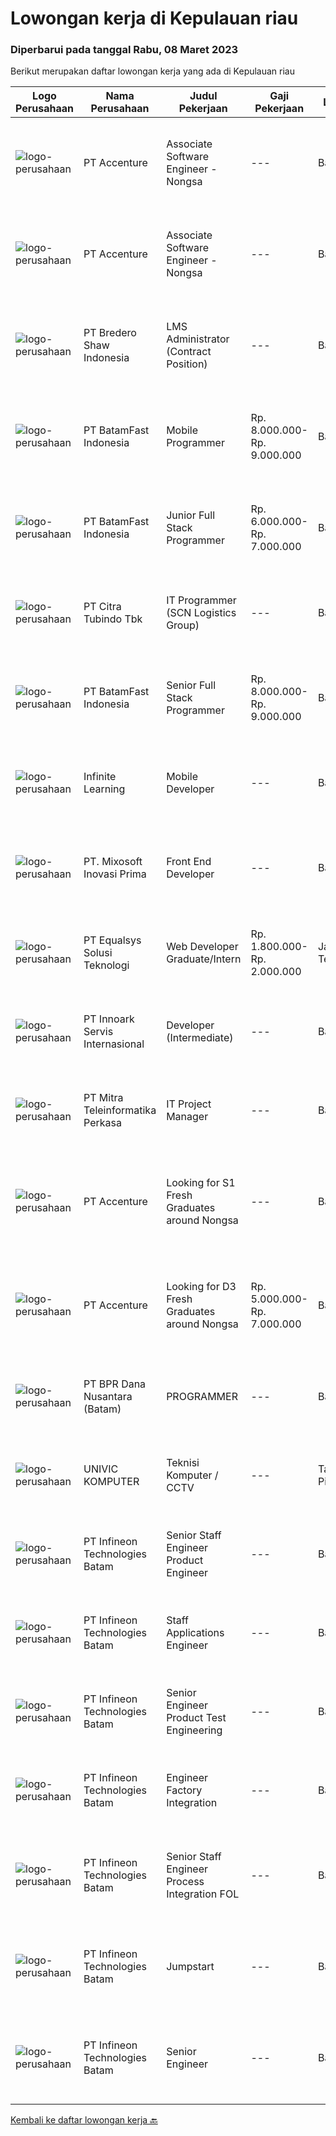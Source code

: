 
  # Lowongan kerja di Kepulauan riau

  ### Diperbarui pada tanggal Rabu, 08 Maret 2023

  Berikut merupakan daftar lowongan kerja yang ada di Kepulauan riau

  |Logo Perusahaan | Nama Perusahaan | Judul Pekerjaan | Gaji Pekerjaan | Lokasi | Deskripsi | Tanggal diunggah | Pranala |
  | -------------- | --------------- | --------------- | --------- | --------- | -------------- | ------- | ----------- |
  |![logo-perusahaan](https://image-service-cdn.seek.com.au/1c2e28fa09a87d89b9dac6106fdc6fa435c484bb/ee4dce1061f3f616224767ad58cb2fc751b8d2dc)|PT Accenture|Associate Software Engineer - Nongsa|---|Batam|Qualifications:﻿ Graduate with Bachelor's Degree in Computer Science, Software Development, or any Programming-related course Interest in programming...|Selasa, 07 Maret 2023|https://www.jobstreet.co.id/id/job/associate-software-engineer-nongsa-4231161?token=0~00ba1c49-fac4-4775-af82-3c0b0d899517&sectionRank=1&jobId=jobstreet-id-job-4231161|
|![logo-perusahaan](https://image-service-cdn.seek.com.au/1c2e28fa09a87d89b9dac6106fdc6fa435c484bb/ee4dce1061f3f616224767ad58cb2fc751b8d2dc)|PT Accenture|Associate Software Engineer - Nongsa|---|Batam|Qualifications: Graduate with D3/Associate Degree in Computer Science, Software Development, or any Programming-related course Interest in programming...|Selasa, 07 Maret 2023|https://www.jobstreet.co.id/id/job/associate-software-engineer-nongsa-4231166?token=0~00ba1c49-fac4-4775-af82-3c0b0d899517&sectionRank=2&jobId=jobstreet-id-job-4231166|
|![logo-perusahaan](https://image-service-cdn.seek.com.au/c4db8532dcefc76f459088ffaa174b147b43d567/ee4dce1061f3f616224767ad58cb2fc751b8d2dc)|PT Bredero Shaw Indonesia|LMS Administrator (Contract Position)|---|Batam|Main Duties &amp; Responsibilities:Responsible for the design and development of training and learning content for the Learning Management System...|Kamis, 02 Maret 2023|https://www.jobstreet.co.id/id/job/lms-administrator-contract-position-4246918?token=0~00ba1c49-fac4-4775-af82-3c0b0d899517&sectionRank=3&jobId=jobstreet-id-job-4246918|
|![logo-perusahaan](https://image-service-cdn.seek.com.au/a822fec9b06ebafc662bd2a992ab50c5fe1d8c6a/ee4dce1061f3f616224767ad58cb2fc751b8d2dc)|PT BatamFast Indonesia|Mobile Programmer|Rp. 8.000.000-Rp. 9.000.000|Batam|Requirements : Strong programming foundation, including knowledge of languages like Java, Swift, Kotlin, or Dart. Understanding of mobile development...|Jumat, 03 Maret 2023|https://www.jobstreet.co.id/id/job/mobile-programmer-4248216?token=0~00ba1c49-fac4-4775-af82-3c0b0d899517&sectionRank=4&jobId=jobstreet-id-job-4248216|
|![logo-perusahaan](https://image-service-cdn.seek.com.au/a822fec9b06ebafc662bd2a992ab50c5fe1d8c6a/ee4dce1061f3f616224767ad58cb2fc751b8d2dc)|PT BatamFast Indonesia|Junior Full Stack Programmer|Rp. 6.000.000-Rp. 7.000.000|Batam|Full Stack Developer Duties and Responsibilities: Managing the complete software development process from conception to deployment Maintaining and...|Senin, 27 Februari 2023|https://www.jobstreet.co.id/id/job/junior-full-stack-programmer-4240610?token=0~00ba1c49-fac4-4775-af82-3c0b0d899517&sectionRank=5&jobId=jobstreet-id-job-4240610|
|![logo-perusahaan](https://image-service-cdn.seek.com.au/ae5d7627751fc9d00747acdff063a786f6d09c5f/ee4dce1061f3f616224767ad58cb2fc751b8d2dc)|PT Citra Tubindo Tbk|IT Programmer (SCN Logistics Group)|---|Batam|Provide technology-based solution to solve any issue in company business process to be automatic and efficient. Placement : SCN Logistics Group...|Sabtu, 25 Februari 2023|https://www.jobstreet.co.id/id/job/it-programmer-scn-logistics-group-4227708?token=0~00ba1c49-fac4-4775-af82-3c0b0d899517&sectionRank=6&jobId=jobstreet-id-job-4227708|
|![logo-perusahaan](https://image-service-cdn.seek.com.au/0ffdb6eefbdb4aa883286e083adbbb84cf0efba3/ee4dce1061f3f616224767ad58cb2fc751b8d2dc)|PT BatamFast Indonesia|Senior Full Stack Programmer|Rp. 8.000.000-Rp. 9.000.000|Batam|Full Stack Developer Duties and Responsibilities: Managing the complete software development process from conception to deployment Maintaining and...|Senin, 27 Februari 2023|https://www.jobstreet.co.id/id/job/senior-full-stack-programmer-4240657?token=0~00ba1c49-fac4-4775-af82-3c0b0d899517&sectionRank=7&jobId=jobstreet-id-job-4240657|
|![logo-perusahaan](https://i.ibb.co/sqvTCh9/112815900-stock-vector-no-image-available-icon-flat-vector.webp)|Infinite Learning|Mobile Developer|---|Batam|We are looking for a Mobile App Developer who will be working with our candid and collaborative team, where your knowledge and advice about...|Kamis, 02 Maret 2023|https://www.jobstreet.co.id/id/job/mobile-developer-4245834?token=0~00ba1c49-fac4-4775-af82-3c0b0d899517&sectionRank=8&jobId=jobstreet-id-job-4245834|
|![logo-perusahaan](https://image-service-cdn.seek.com.au/cc78bde0d97fef7d34249e4c6b59c46579ae9574/ee4dce1061f3f616224767ad58cb2fc751b8d2dc)|PT. Mixosoft Inovasi Prima|Front End Developer|---|Batam|Job Description: Develop new user-facing features Design and ensure the technical feasibility of UI/UX designs Optimize application for maximum speed...|Selasa, 28 Februari 2023|https://www.jobstreet.co.id/id/job/front-end-developer-4242192?token=0~00ba1c49-fac4-4775-af82-3c0b0d899517&sectionRank=9&jobId=jobstreet-id-job-4242192|
|![logo-perusahaan](https://image-service-cdn.seek.com.au/c1409eaf4b49b8bb5e19954b6a939af5d65f80f2/ee4dce1061f3f616224767ad58cb2fc751b8d2dc)|PT Equalsys Solusi Teknologi|Web Developer Graduate/Intern|Rp. 1.800.000-Rp. 2.000.000|Jawa Tengah|We're looking for graduate web developers to be part of our team. Work on exciting projects for our International customers and internal...|Kamis, 23 Februari 2023|https://www.jobstreet.co.id/id/job/web-developer-graduate-intern-4224050?token=0~00ba1c49-fac4-4775-af82-3c0b0d899517&sectionRank=10&jobId=jobstreet-id-job-4224050|
|![logo-perusahaan](https://image-service-cdn.seek.com.au/5f8b109dba2d1bd12e0f98858b63c67a0c0b684e/ee4dce1061f3f616224767ad58cb2fc751b8d2dc)|PT Innoark Servis Internasional|Developer (Intermediate)|---|Bandung|Responsibilities: Working on project-based requirements Providing solution for issues Providing idea to maintain and improve current working system Be...|Rabu, 22 Februari 2023|https://www.jobstreet.co.id/id/job/developer-intermediate-4214627?token=0~00ba1c49-fac4-4775-af82-3c0b0d899517&sectionRank=11&jobId=jobstreet-id-job-4214627|
|![logo-perusahaan](https://image-service-cdn.seek.com.au/6819a0750090be98d4e6aa984910a78bf15c8255/ee4dce1061f3f616224767ad58cb2fc751b8d2dc)|PT Mitra Teleinformatika Perkasa|IT Project Manager|---|Batam|Job descriptionLooking for an experienced Project Managers to work on large complex end-to-end IT initiatives. In this role you'll work on initiatives...|Sabtu, 18 Februari 2023|https://www.jobstreet.co.id/id/job/it-project-manager-4217923?token=0~00ba1c49-fac4-4775-af82-3c0b0d899517&sectionRank=12&jobId=jobstreet-id-job-4217923|
|![logo-perusahaan](https://image-service-cdn.seek.com.au/1c2e28fa09a87d89b9dac6106fdc6fa435c484bb/ee4dce1061f3f616224767ad58cb2fc751b8d2dc)|PT Accenture|Looking for S1 Fresh Graduates around Nongsa|---|Batam|Program, design and maintain software applications Support analysis, and implementation of technology solutions based on client requirements Identify...|Kamis, 16 Februari 2023|https://www.jobstreet.co.id/id/job/looking-for-s1-fresh-graduates-around-nongsa-4228436?token=0~00ba1c49-fac4-4775-af82-3c0b0d899517&sectionRank=13&jobId=jobstreet-id-job-4228436|
|![logo-perusahaan](https://image-service-cdn.seek.com.au/1c2e28fa09a87d89b9dac6106fdc6fa435c484bb/ee4dce1061f3f616224767ad58cb2fc751b8d2dc)|PT Accenture|Looking for D3 Fresh Graduates around Nongsa|Rp. 5.000.000-Rp. 7.000.000|Batam|Program, design and maintain software applications Support analysis, and implementation of technology solutions based on client requirements Identify...|Kamis, 16 Februari 2023|https://www.jobstreet.co.id/id/job/looking-for-d3-fresh-graduates-around-nongsa-4228450?token=0~00ba1c49-fac4-4775-af82-3c0b0d899517&sectionRank=14&jobId=jobstreet-id-job-4228450|
|![logo-perusahaan](https://image-service-cdn.seek.com.au/9fd59a6a692f328468f0aa07dc85a03a900669ef/ee4dce1061f3f616224767ad58cb2fc751b8d2dc)|PT BPR Dana Nusantara (Batam)|PROGRAMMER|---|Batam|Kualifikasi Pekerjaan Usia maksimal 25 Tahun Sehat jasmani dan rohani Berpenampilan baik Lulusan Diploma atau S1 jurusan TI Menguasai...|Kamis, 16 Februari 2023|https://www.jobstreet.co.id/id/job/programmer-4227868?token=0~00ba1c49-fac4-4775-af82-3c0b0d899517&sectionRank=15&jobId=jobstreet-id-job-4227868|
|![logo-perusahaan](https://i.ibb.co/sqvTCh9/112815900-stock-vector-no-image-available-icon-flat-vector.webp)|UNIVIC KOMPUTER|Teknisi Komputer / CCTV|---|Tanjung Pinang|Kualifikasi : Usia minimal 21 tahun Pendidikan minimal SMK jurusan TKJ Bisa mengoperasikan komputer dan mengerti hardware / software Rajin, jujur dan...|Rabu, 08 Februari 2023|https://www.jobstreet.co.id/id/job/teknisi-komputer-cctv-4216346?token=0~00ba1c49-fac4-4775-af82-3c0b0d899517&sectionRank=16&jobId=jobstreet-id-job-4216346|
|![logo-perusahaan](https://i.ibb.co/sqvTCh9/112815900-stock-vector-no-image-available-icon-flat-vector.webp)|PT Infineon Technologies Batam|Senior Staff Engineer Product Engineer|---|Batam|At a glanceResponsible as product test engineering domain expert to enable and make recommendations to improve overall project delivery and...|Sabtu, 04 Maret 2023|https://www.jobstreet.co.id/id/job/senior-staff-engineer-product-engineer-1034980953?token=0~00ba1c49-fac4-4775-af82-3c0b0d899517&sectionRank=17&jobId=jobstreet-id-job-1034980953|
|![logo-perusahaan](https://i.ibb.co/sqvTCh9/112815900-stock-vector-no-image-available-icon-flat-vector.webp)|PT Infineon Technologies Batam|Staff Applications Engineer|---|Batam|At a glanceJob descriptionIn your new role you will: Provide embedded hardware, firmware design and development services to realize Customer...|Kamis, 02 Maret 2023|https://www.jobstreet.co.id/id/job/staff-applications-engineer-1034929238?token=0~00ba1c49-fac4-4775-af82-3c0b0d899517&sectionRank=18&jobId=jobstreet-id-job-1034929238|
|![logo-perusahaan](https://i.ibb.co/sqvTCh9/112815900-stock-vector-no-image-available-icon-flat-vector.webp)|PT Infineon Technologies Batam|Senior Engineer Product Test Engineering|---|Batam|At a glanceIn this role, you are responsible to test package qualification, release, quality, stability improvement and lead productivity/quality...|Jumat, 03 Maret 2023|https://www.jobstreet.co.id/id/job/senior-engineer-product-test-engineering-1034971789?token=0~00ba1c49-fac4-4775-af82-3c0b0d899517&sectionRank=19&jobId=jobstreet-id-job-1034971789|
|![logo-perusahaan](https://i.ibb.co/sqvTCh9/112815900-stock-vector-no-image-available-icon-flat-vector.webp)|PT Infineon Technologies Batam|Engineer Factory Integration|---|Batam|At a glanceDo you love to challenges? How about doing it in a multinational environment? Join our team at Factory Integration Engineer! We are looking...|Kamis, 02 Maret 2023|https://www.jobstreet.co.id/id/job/engineer-factory-integration-1034914769?token=0~00ba1c49-fac4-4775-af82-3c0b0d899517&sectionRank=20&jobId=jobstreet-id-job-1034914769|
|![logo-perusahaan](https://i.ibb.co/sqvTCh9/112815900-stock-vector-no-image-available-icon-flat-vector.webp)|PT Infineon Technologies Batam|Senior Staff Engineer Process Integration FOL|---|Batam|At a glanceDrive improvement in data quality to fulfill specified requirements with the goal of enabling the faster roll-out of AI projects. Conduct...|Kamis, 02 Maret 2023|https://www.jobstreet.co.id/id/job/senior-staff-engineer-process-integration-fol-1034914926?token=0~00ba1c49-fac4-4775-af82-3c0b0d899517&sectionRank=21&jobId=jobstreet-id-job-1034914926|
|![logo-perusahaan](https://i.ibb.co/sqvTCh9/112815900-stock-vector-no-image-available-icon-flat-vector.webp)|PT Infineon Technologies Batam|Jumpstart|---|Batam|At a glanceJoin our Jumpstart Program you will have the opportunity to grow your career in the Semiconductor industry!Job descriptionIn your new role...|Kamis, 02 Maret 2023|https://www.jobstreet.co.id/id/job/jumpstart-1034942965?token=0~00ba1c49-fac4-4775-af82-3c0b0d899517&sectionRank=22&jobId=jobstreet-id-job-1034942965|
|![logo-perusahaan](https://i.ibb.co/sqvTCh9/112815900-stock-vector-no-image-available-icon-flat-vector.webp)|PT Infineon Technologies Batam|Senior Engineer|---|Batam|At a glanceOur CAE team is expanding and we are looking for talents who are passionate about motor control system in DC/DC and AC/DC - Flyback and LLC...|Kamis, 02 Maret 2023|https://www.jobstreet.co.id/id/job/senior-engineer-1034899729?token=0~00ba1c49-fac4-4775-af82-3c0b0d899517&sectionRank=23&jobId=jobstreet-id-job-1034899729|


  [Kembali ke daftar lowongan kerja 🔙](../README.md#daftar-lowongan-kerja)
  